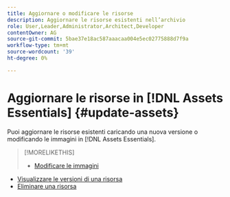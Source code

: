 ```yaml
---
title: Aggiornare o modificare le risorse
description: Aggiornare le risorse esistenti nell’archivio
role: User,Leader,Administrator,Architect,Developer
contentOwner: AG
source-git-commit: 5bae37e18ac587aaacaa004e5ec02775888d7f9a
workflow-type: tm+mt
source-wordcount: '39'
ht-degree: 0%

---
```



# Aggiornare le risorse in [!DNL Assets Essentials] {#update-assets}

Puoi aggiornare le risorse esistenti caricando una nuova versione o modificando le immagini in [!DNL Assets Essentials].

<!-- TBD: Discard this article if not too much unique content for it.
Merge the update asset part in manage assets or upload assets.
Edit images article.
Link to versioning once an asset is updated.
-->

>[!MORELIKETHIS]
>
>* [Modificare le immagini](edit-images.md)
* [Visualizzare le versioni di una risorsa](navigate-view.md#view-versions)
* [Eliminare una risorsa](manage-organize.md#delete-assets)

